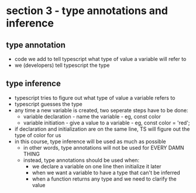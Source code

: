 # section 3 - type annotations and inference

## type annotation
- code we add to tell typescript what type of value a variable will refer to
- we (developers) tell typescript the type

## type inference 
- typescript tries to figure out what type of value a variable refers to
- typescript guesses the type
- any time a new variable is created, two seperate steps have to be done:
  - variable declaration - name the variable - eg, const color
  - variable initiation - give a value to a variable - eg, const color = 'red';
- if declaration and initialization are on the same line, TS will figure out the type of color for us
- in this course, type inference will be used as much as possible
  - in other words, type annotations will not be used for EVERY DAMN THING
  - instead, type annotations should be used when:
    - we declare a variable on one line then initialize it later
    - when we want a variable to have a type that can't be inferred
    - when a function returns any type and we need to clarify the value